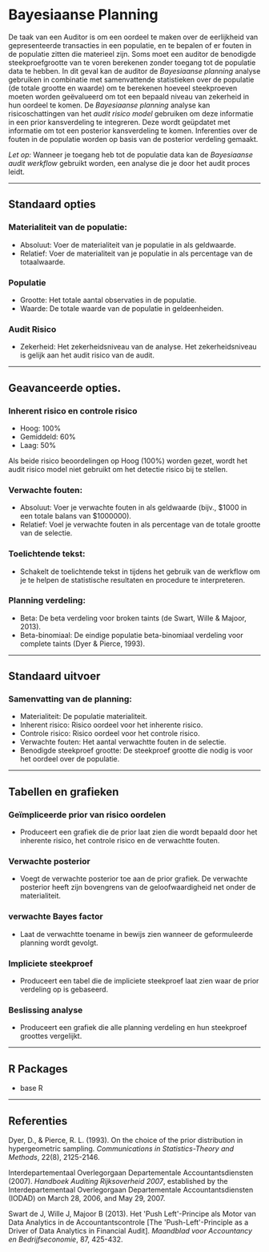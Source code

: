 Bayesiaanse Planning
==========================

De taak van een Auditor is om een oordeel te maken over de eerlijkheid van gepresenteerde transacties in een populatie, en te bepalen of er fouten in de populatie zitten die materieel zijn. Soms moet een auditor de benodigde steekproefgrootte van te voren berekenen zonder toegang tot de populatie data te hebben. In dit geval kan de auditor de *Bayesiaanse planning* analyse gebruiken in combinatie met samenvattende statistieken over de populatie (de totale grootte en waarde) om te berekenen hoeveel steekproeven moeten worden geëvalueerd om tot een bepaald niveau van zekerheid in hun oordeel te komen. De *Bayesiaanse planning* analyse kan risicoschattingen van het *audit risico model* gebruiken om deze informatie in een prior kansverdeling te integreren. Deze wordt geüpdatet met informatie om tot een posterior kansverdeling te komen. Inferenties over de fouten in de populatie worden op basis van de posterior verdeling gemaakt. 

*Let op:* Wanneer je toegang heb tot de populatie data kan de *Bayesiaanse audit werkflow* gebruikt worden, een analyse die je door het audit proces leidt. 

----

Standaard opties
-------
### Materialiteit van de populatie:
- Absoluut: Voer de materialiteit van je populatie in als geldwaarde.
- Relatief: Voer de materialiteit van je populatie in als percentage van de totaalwaarde.

### Populatie
- Grootte: Het totale aantal observaties in de populatie. 
- Waarde: De totale waarde van de populatie in geldeenheiden. 

### Audit Risico
- Zekerheid: Het zekerheidsniveau van de analyse. Het zekerheidsniveau is gelijk aan het audit risico van de audit. 

----

Geavanceerde opties.
-------
### Inherent risico en controle risico
- Hoog: 100%
- Gemiddeld: 60%
- Laag: 50%

Als beide risico beoordelingen op Hoog (100%) worden gezet, wordt het audit risico model niet gebruikt om het detectie risico bij te stellen. 

### Verwachte fouten:
- Absoluut: Voer je verwachte fouten in als geldwaarde (bijv., $1000 in een totale balans van $1000000).
- Relatief: Voel je verwachte fouten in als percentage van de totale grootte van de selectie.

### Toelichtende tekst:
- Schakelt de toelichtende tekst in tijdens het gebruik van de werkflow om je te helpen de statistische resultaten en procedure te interpreteren. 

### Planning verdeling:
- Beta: De beta verdeling voor broken taints (de Swart, Wille & Majoor, 2013).
- Beta-binomiaal: De eindige populatie beta-binomiaal verdeling voor complete taints (Dyer & Pierce, 1993).

----

Standaard uitvoer
-------

### Samenvatting van de planning:
- Materialiteit: De populatie materialiteit.
- Inherent risico: Risico oordeel voor het inherente risico.
- Controle risico: Risico oordeel voor het controle risico. 
- Verwachte fouten: Het aantal verwachtte fouten in de selectie.
- Benodigde steekproef grootte: De steekproef grootte die nodig is voor het oordeel over de populatie.

----

Tabellen en grafieken
-------

### Geïmpliceerde prior van risico oordelen
- Produceert een grafiek die de prior laat zien die wordt bepaald door het inherente risico, het controle risico en de verwachtte fouten. 

### Verwachte posterior
- Voegt de verwachte posterior toe aan de prior grafiek. De verwachte posterior heeft zijn bovengrens van de geloofwaardigheid net onder de materialiteit. 

### verwachte Bayes factor
- Laat de verwachtte toename in bewijs zien wanneer de geformuleerde planning wordt gevolgt. 

### Impliciete steekproef
- Produceert een tabel die de impliciete steekproef laat zien waar de prior verdeling op is gebaseerd. 

### Beslissing analyse
- Produceert een grafiek die alle planning verdeling en hun steekproef groottes vergelijkt. 

----

R Packages
-------
- base R

----

Referenties
-------

Dyer, D., & Pierce, R. L. (1993). On the choice of the prior distribution in hypergeometric sampling. <i>Communications in Statistics-Theory and Methods</i>, 22(8), 2125-2146.

Interdepartementaal Overlegorgaan Departementale Accountantsdiensten (2007). <i>Handboek Auditing Rijksoverheid 2007</i>, established by the Interdepartementaal Overlegorgaan Departementale Accountantsdiensten (IODAD) on March 28, 2006, and May 29, 2007.

Swart de J, Wille J, Majoor B (2013). Het 'Push Left'-Principe als Motor van Data Analytics in de Accountantscontrole [The 'Push-Left'-Principle as a Driver of Data Analytics in Financial Audit]. <i>Maandblad voor Accountancy en Bedrijfseconomie</i>, 87, 425-432.